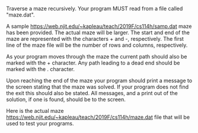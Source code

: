 Traverse a maze recursively. Your program MUST read from a file called "maze.dat".

A sample https://web.njit.edu/~kapleau/teach/2019F/cs114h/samp.dat maze has been provided. The actual maze will be
larger. The start and end of the maze are represented with the
characters + and -, respectively. The first line of the maze file will be the number
of rows and columns, respectively.

As your program moves through the maze the current path should
also be marked with the + character. Any path leading to
a dead end should be marked with the . character.

Upon reaching the end of the maze your program should print a
message to the screen stating that the maze was solved.
If your program does not find the exit this should also be stated.
All messages, and a print out of the solution, if one is found,
should be to the screen.

Here is the actual maze  https://web.njit.edu/~kapleau/teach/2019F/cs114h/maze.dat file that will be used to test
your programs.


